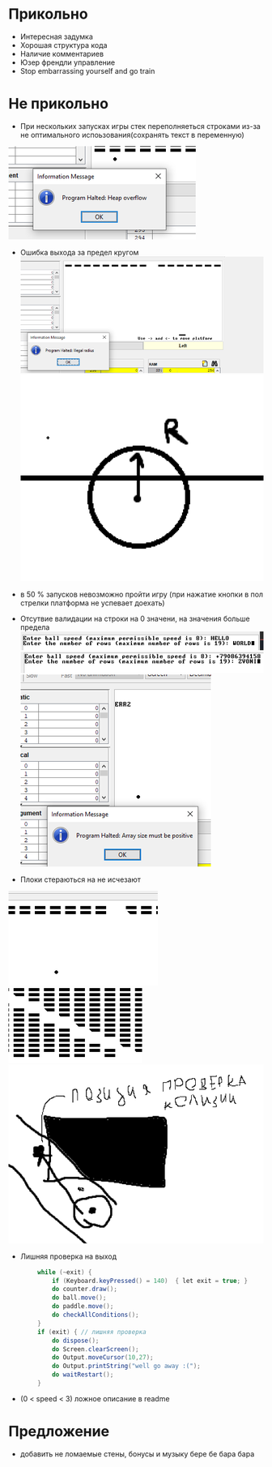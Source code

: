 # Прикольно
- Интересная задумка
- Хорошая структура кода
- Наличие комментариев
- Юзер френдли управление
- Stop embarrassing yourself and go train


# Не прикольно

- При нескольких запусках игры стек переполняеться строками из-за не оптимального испоьзования(сохранять текст в переменную)

![alt text](review_images/image-8.png)

- Ошибка выхода за предел кругом ![](review_images/image.png) 
![alt text](review_images/image-9.png)
- в 50 % запусков невозможно пройти игру (при нажатие кнопки в пол стрелки платформа не успевает доехать)
- Отсутвие валидации на строки на 0 значени, на значения больше предела ![alt text](review_images/image-1.png)
![alt text](review_images/image-5.png)
![alt text](review_images/image-2.png)

- Плоки стераються на не исчезают

![alt text](review_images/image-4.png)
![alt text](review_images/image-6.png)
![alt text](review_images/image-7.png)

- Лишняя проверка на выход
```C#
		while (~exit) {
			if (Keyboard.keyPressed() = 140)  { let exit = true; }
			do counter.draw();
			do ball.move();
			do paddle.move();
			do checkAllConditions();
		}
		if (exit) { // лишняя проверка
			do dispose();
			do Screen.clearScreen();
            do Output.moveCursor(10,27);
	        do Output.printString("well go away :(");
			do waitRestart();
	    }
```
-  (0 < speed < 3) ложное описание в readme

# Предложение
- добавить не ломаемые стены, бонусы и музыку бере бе бара бара